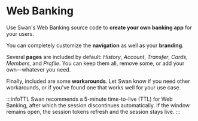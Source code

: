 # Web Banking

Use Swan's Web Banking source code to **create your own banking app** for your users.

You can completely customize the **navigation** as well as your **branding**.

Several **pages** are included by default: *History*, *Account*, *Transfer*, *Cards*, *Members*, and *Profile*.
You can keep them all, remove some, or add your own—whatever you need.

Finally, included are some **workarounds**.
Let Swan know if you need other workarounds, or if you've found one that works well for your use case.

:::infoTTL
Swan recommends a 5-minute time-to-live (TTL) for Web Banking, after which the session discontinues automatically.
If the window remains open, the session tokens refresh and the session stays live.
:::